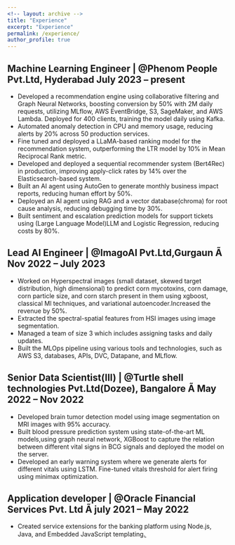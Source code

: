 ```yaml
---
<!-- layout: archive -->
title: "Experience"
excerpt: "Experience"
permalink: /experience/
author_profile: true
---
```


## Machine Learning Engineer | @Phenom People Pvt.Ltd, Hyderabad    July 2023 – present
* Developed a recommendation engine using collaborative filtering and Graph Neural Networks, boosting conversion
by 50% with 2M daily requests, utilizing MLflow, AWS EventBridge, S3, SageMaker, and AWS Lambda. Deployed for
400 clients, training the model daily using Kafka.
* Automated anomaly detection in CPU and memory usage, reducing alerts by 20% across 50 production services.
* Fine tuned and deployed a LLaMA-based ranking model for the recommendation system, outperforming the LTR
model by 10% in Mean Reciprocal Rank metric.
* Developed and deployed a sequential recommender system (Bert4Rec) in production, improving apply-click rates by
14% over the Elasticsearch-based system.
* Built an AI agent using AutoGen to generate monthly business impact reports, reducing human effort by 50%.
* Deployed an AI agent using RAG and a vector database(chroma) for root cause analysis, reducing debugging time
by 30%.
* Built sentiment and escalation prediction models for support tickets using (Large Language Model)LLM and Logistic
Regression, reducing costs by 80%.
## Lead AI Engineer | @ImagoAI Pvt.Ltd,Gurgaun Ã Nov 2022 – July 2023
* Worked on Hyperspectral images (small dataset, skewed target distribution, high dimensional) to predict corn
mycotoxins, corn damage, corn particle size, and corn starch present in them using xgboost, classical Ml techniques,
and variational autoencoder.Increased the revenue by 50%.
* Extracted the spectral-spatial features from HSI images using image segmentation.
* Managed a team of size 3 which includes assigning tasks and daily updates.
* Built the MLOps pipeline using various tools and technologies, such as AWS S3, databases, APIs, DVC, Datapane,
and MLflow.
## Senior Data Scientist(III) | @Turtle shell technologies Pvt.Ltd(Dozee), Bangalore Ã May 2022 – Nov 2022
* Developed brain tumor detection model using image segmentation on MRI images with 95% accuracy.
* Built blood pressure prediction system using state-of-the-art ML models,using graph neural network, XGBoost to
capture the relation between different vital signs in BCG signals and deployed the model on the server.
* Developed an early warning system where we generate alerts for different vitals using LSTM. Fine-tuned vitals
threshold for alert firing using minimax optimization.
## Application developer | @Oracle Financial Services Pvt. Ltd Ã july 2021 – May 2022
* Created service extensions for the banking platform using Node.js, Java, and Embedded JavaScript templating.̱
